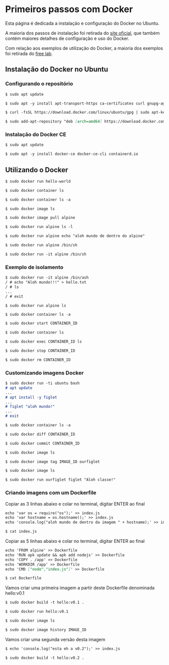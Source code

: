 # Primeiros passos com Docker 

Esta página é dedicada a instalação e configuração do Docker no Ubuntu.

A maioria dos passos de instalação foi retirada do [site oficial](https://docs.docker.com/), que também contém maiores detalhes de configuração e uso do Docker.

Com relação aos exemplos de utilização do Docker, a maioria dos exemplos foi retirada do [free lab](https://training.play-with-docker.com).

## Instalação do Docker no Ubuntu

### Configurando o repositório

```markdown
$ sudo apt update
```

```markdown
$ sudo apt -y install apt-transport-https ca-certificates curl gnupg-agent software-properties-common
```

```markdown
$ curl -fsSL https://download.docker.com/linux/ubuntu/gpg | sudo apt-key add -
```

```markdown
$ sudo add-apt-repository "deb [arch=amd64] https://download.docker.com/linux/ubuntu $(lsb_release -cs) stable"
```

### Instalação do Docker CE

```markdown
$ sudo apt update
```

```markdown
$ sudo apt -y install docker-ce docker-ce-cli containerd.io
```

## Utilizando o Docker

```markdown
$ sudo docker run hello-world
```

```markdown
$ sudo docker container ls
```

```markdown
$ sudo docker container ls -a
```

```markdown
$ sudo docker image ls
```

```markdown
$ sudo docker image pull alpine
```

```markdown
$ sudo docker run alpine ls -l
```

```markdown
$ sudo docker run alpine echo "aloh mundo de dentro do alpine"
```

```markdown
$ sudo docker run alpine /bin/sh
```

```markdown
$ sudo docker run -it alpine /bin/sh
```

### Exemplo de isolamento

```markdown
$ sudo docker run -it alpine /bin/ash
/ # echo "Aloh mundo!!!" > hello.txt
/ # ls
...
/ # exit
```
```markdow
$ sudo docker run alpine ls
```

```markdown
$ sudo docker container ls -a
```

```markdown
$ sudo docker start CONTAINER_ID
```

```markdown
$ sudo docker container ls
```

```markdown
$ sudo docker exec CONTAINER_ID ls
```

```markdown
$ sudo docker stop CONTAINER_ID
```

```markdown
$ sudo docker rm CONTAINER_ID
```

### Customizando imagens Docker

```markdown
$ sudo docker run -ti ubuntu bash
# apt update
...
# apt install -y figlet
...
# figlet "aloh mundo!"
...
# exit
```

```markdown
$ sudo docker container ls -a
```

```markdown
$ sudo docker diff CONTAINER_ID
```

```markdown
$ sudo docker commit CONTAINER_ID
```

```markdown
$ sudo docker image ls
```

```markdown
$ sudo docker image tag IMAGE_ID ourfiglet
```

```markdown
$ sudo docker image ls
```

```markdown
$ sudo docker run ourfiglet figlet "Aloh classe!"
```

### Criando imagens com um Dockerfile

Copiar as 3 linhas abaixo e colar no terminal, digitar ENTER ao final
```markdown
echo 'var os = require("os");' >> index.js
echo 'var hostname = os.hostname();' >> index.js
echo 'console.log("aloh mundo de dentro da imagem " + hostname);' >> index.js
```

```markdown
$ cat index.js
```

Copiar as 5 linhas abaixo e colar no terminal, digitar ENTER ao final
```markdown
echo 'FROM alpine' >> Dockerfile
echo 'RUN apk update && apk add nodejs' >> Dockerfile
echo 'COPY . /app' >> Dockerfile
echo 'WORKDIR /app' >> Dockerfile
echo 'CMD ["node","index.js"]' >> Dockerfile
```

```markdown
$ cat Dockerfile
```

Vamos criar uma primeira imagem a partir deste Dockerfile denominada hello:v0.1
```markdown
$ sudo docker build -t hello:v0.1 .
```

```markdown
$ sudo docker run hello:v0.1
```

```markdown
$ sudo docker image ls
```

```markdown
$ sudo docker image history IMAGE_ID
```

Vamos criar uma segunda versão desta imagem
```markdown
$ echo 'console.log("esta eh a v0.2");' >> index.js
```

```markdown
$ sudo docker build -t hello:v0.2 .
```
